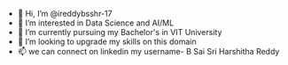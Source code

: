 - 👋 Hi, I’m @ireddybsshr-17
- 👀 I’m interested in Data Science and AI/ML
- 🌱 I’m currently pursuing my Bachelor's in VIT University
- 💞️ I’m looking to upgrade my skills on this domain
- 📫 we can connect on linkedin my username- B Sai Sri Harshitha Reddy

<!---
ireddybsshr-17/ireddybsshr-17 is a ✨ special ✨ repository because its `README.md` (this file) appears on your GitHub profile.
You can click the Preview link to take a look at your changes.
--->
